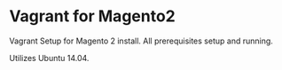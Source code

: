 Vagrant for Magento2
================

Vagrant Setup for Magento 2 install.  All prerequisites setup and running. 

Utilizes Ubuntu 14.04.  
